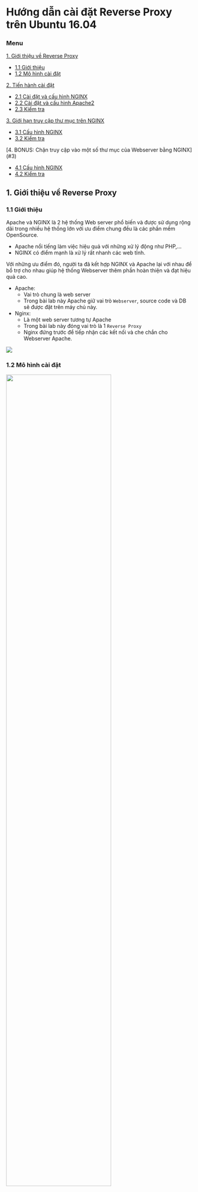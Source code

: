 # Hướng dẫn cài đặt Reverse Proxy trên Ubuntu 16.04

### Menu

[1. Giới thiệu về Reverse Proxy](#1)

- [1.1 Giới thiệu ](#1.1)
- [1.2 Mô hình cài đặt ](#1.2)

[2. Tiến hành cài đặt ](#2)

- [2.1 Cài đặt và cấu hình NGINX ](#2.1)
- [2.2 Cài đặt và cấu hình Apache2 ](#2.2)
- [2.3 Kiểm tra ](#2.3)

[3. Giới hạn truy cập thư mục trên NGINX](#3)

- [3.1 Cấu hình NGINX ](#3.1)
- [3.2 Kiểm tra](#3.2)

[4. BONUS: Chặn truy cập vào một số thư mục của Webserver bằng NGINX] (#3)

- [4.1 Cấu hình NGINX ](#4.1)
- [4.2 Kiểm tra](#4.2)

<a name="1"></a>
## 1. Giới thiệu về Reverse Proxy

<a name="1.1"></a>
### 1.1 Giới thiệu

Apache và NGINX là 2 hệ thống Web server phổ biến và được sử dụng rộng dãi trong nhiều hệ thống lớn với ưu điểm chung đều là các phần mềm OpenSource. 

- Apache nổi tiếng làm việc hiệu quả với những xử lý động như PHP,...
- NGINX có điểm mạnh là xử lý rất nhanh các web tĩnh. 

Với những ưu điểm đó, người ta đã kết hợp NGINX và Apache lại với nhau để bổ trợ cho nhau giúp hệ thống Webserver thêm phần hoàn thiện và đạt hiệu quả cao.

- Apache:
    - Vai trò chung là web server
    - Trong bài lab này Apache giữ vai trò `Webserver`, source code và DB sẽ được đặt trên máy chủ này.
- Nginx:
    - Là một web server tương tự Apache
    - Trong bài lab này đóng vai trò là 1 `Reverse Proxy`
    - Nginx đứng trước để tiếp nhận các kết nối và che chắn cho Webserver Apache.

<img src="http://i1363.photobucket.com/albums/r714/HoangLove9z/rp3_zpsv7qqne4u.png" />

<a name="1.2"></a>
### 1.2 Mô hình cài đặt

<img width=75% src="http://i1363.photobucket.com/albums/r714/HoangLove9z/RP-2_zpskoqy2wg0.png" />

 | Reverse Proxy | Webserver |
--- | --- | --- |
OS | Ubuntu 16.04 | Ubuntu 16.04 |
NIC | eth0 | eth0 |
IP | 192.168.100.194 | 192.168.100.195 |
Package| NGINX | APACHE |

<a name="2"></a>
## 2. Tiến hành cài đặt

<a name="2.1"></a>
### 2.1 Cài đặt và cấu hình NGINX ở node 1

- Cài đặt

    - Dùng `apt-get` để cài đặt NGINX
    
    ```sh
    apt-get install -y nginx
    ```

- Cấu hình

    - Mở file `default` bằng `vi`
        
        ```sh
        vi /etc/nginx/sites-available/default
        ```
        
    - Sửa file với nội dung sau:
    
        ```sh
        server {
            listen 80;
            server_name _;

            location / {
                proxy_pass http://192.168.100.195;
                proxy_set_header Host $host;
                proxy_set_header X-Real-IP $remote_addr;
                proxy_set_header X-Forwarded-For $proxy_add_x_forwarded_for;
                proxy_set_header X-Forwarded-Proto $scheme;
            }
        }
        ```
        **Note:** 
        - `proxy_pass http://192.168.100.195;` địa chỉ của Webserver
        
- Kiểm tra cấu hình và khởi động
    
    - Kiểm tra cấu hình
        
        ```sh
        nginx -t
        ```
        
        <img src="http://image.prntscr.com/image/d0e39f11456d454d9fb8b0206d343827.png" />
       
   - Bật nginx và cho khởi động cùng hệ thống
   
        ```sh
        systemctl start nginx
        systemctl enable nginx
        ```
        
<a name="2.2"></a>
### 2.2 Cài đặt và cấu hình Apache2 ở node 2

- Cài đặt

    - Dùng `apt-get` để cài đặt Apache2 và PHP
    
    
    ```
    apt-get install -y apache2 php
    ```

- Cấu hình
    
    - Tạo file `index.php` để test thử
    
    
    ```
    echo '<?php phpinfo(); ?>' > /var/www/html/index.php
    ```
    
    - Bật apache2 và cho khởi động cùng hệ thống

    ```
    systemctl start apache2
    systemctl enable apache2
    ``` 
   
<a name="2.3"></a>

### 2.3 Kiểm tra

- Test thử bằng trình duyệt

Chúng ta truy cập bằng trình duyệt qua địa chỉ IP của Webserver - 192.168.100.195
    
<img src="http://i1363.photobucket.com/albums/r714/HoangLove9z/test-rp-2_zpsaoyjzjwt.png" />  

Nhìn vào phần tô đỏ, chúng ta thấy IP đang truy cập  là 192.168.100.5 khác so với Reverse Proxy - 192.168.100.194

<a name="3"></a>

## 3. Kiểm tra

Chúng ta truy cập bằng trình duyệt qua địa chỉ IP của Reverse Proxy - 192.168.100.194

<img src="http://i1363.photobucket.com/albums/r714/HoangLove9z/test-rp-1_zpsiqe0dmea.png" />  

Nhìn vào phần tô đỏ, chúng ta thấy IP đang truy cập  là Reverse Proxy - 192.168.100.194.

<a name="4"></a>

## 4. BONUS: Chặn truy cập vào một số thư mục của Webserver bằng NGINX

Trong một số trường hợp, chúng ta cần bảo vệ một số thư mục có chứa nội dung "nhạy cảm" vì vậy làm thế nào để bảo vệ chúng? Dưới đây, tôi sẽ sử dụng một máy tính với IP là `192.168.100.5` và một máy khác có IP là `192.168.100.250`. Ví dụ, tôi cho phép máy tính `192.168.100.5` có thể truy cập vào thư mục `/hoangdh`. Trên NGINX, chúng ta cấu hình như sau:

<a name="4.1"></a>

- Mở file cấu hình của domain chứa thư mục cần bảo vệ và thêm vào những dòng sau ở section `server`:

    ```
    [server]
    ...
     location /hoangdh/ {
          
              allow 192.168.100.5;
              deny all;
              proxy_pass http://192.168.100.195/$uri;
   }
    ...
    ```

- `/hoangdh/`: Thay thế thư mục bạn muốn bảo vệ vào 
- `allow 192.168.100.5;`: Cho phép IP 192.168.100.5 truy cập vào thư mục
- `deny all`: Cấm tất cả không cho phép truy cập trừ những IP `allow`
- `proxy_pass http://192.168.100.195/$uri;`: Đẩy request này sang Webserver `192.168.100.195`
    
Sau khi cấu hình xong, chúng ta cho nginx load lại file cấu hình.

    ```sh
    nginx -s reload
    ```
    
<a name="4.2"></a>

Kiểm tra trên máy tính có IP  192.168.100.250, ta thấy truy cập đã bị chặn.

<img width=150% src="http://image.prntscr.com/image/ab136ebb25334ad29f26c207426cdccb.png" />

Kiểm tra trên máy tính có IP là 192.168.100.5, ta có thể vào bình thường.

<img src="http://image.prntscr.com/image/f187748dcb6349b0bd8e7e778d7d6303.png" />